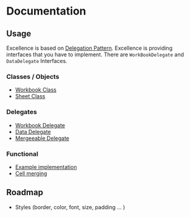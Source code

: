 # Documentation

## Usage

Excellence is based on [Delegation Pattern](http://www.blog.newventurewebsites.com/delegate-design-pattern-in-php/).
Excellence is providing interfaces that you have to implement. There are `WorkBookDelegate` and `DataDelegate` Interfaces.

### Classes / Objects

* [Workbook Class](workbook.md)
* [Sheet Class](sheet.md)

### Delegates

* [Workbook Delegate](Delegates/workbookDelegate.md)
* [Data Delegate](Delegates/dataDelegate.md)
* [Mergeeable Delegate](Delegates/mergeableDelegate.md)

### Functional

* [Example implementation](example.md)
* [Cell merging](cell-merging.md)

## Roadmap

* Styles (border, color, font, size, padding ... )
